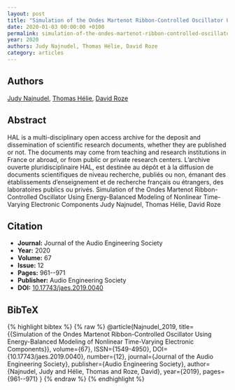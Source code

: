 ```yaml
---
layout: post
title: "Simulation of the Ondes Martenot Ribbon-Controlled Oscillator Using Energy-Balanced Modeling of Nonlinear Time-Varying Electronic Components"
date: 2020-01-03 00:00:00 +0100
permalink: simulation-of-the-ondes-martenot-ribbon-controlled-oscillator-using-energy-balanced-modeling-of-nonlinear-time-varying-electronic-components
year: 2020
authors: Judy Najnudel, Thomas Hélie, David Roze
category: articles
---
```

 
## Authors
[Judy Najnudel](authors/judy-najnudel), [Thomas Hélie](authors/thomas-helie), [David Roze](authors/david-roze)
 
## Abstract
HAL is a multi-disciplinary open access archive for the deposit and dissemination of scientific research documents, whether they are published or not. The documents may come from teaching and research institutions in France or abroad, or from public or private research centers. L’archive ouverte pluridisciplinaire HAL, est destinée au dépôt et à la diffusion de documents scientifiques de niveau recherche, publiés ou non, émanant des établissements d’enseignement et de recherche français ou étrangers, des laboratoires publics ou privés. Simulation of the Ondes Martenot Ribbon-Controlled Oscillator Using Energy-Balanced Modeling of Nonlinear Time-Varying Electronic Components Judy Najnudel, Thomas Hélie, David Roze
 
## Citation
- **Journal:** Journal of the Audio Engineering Society
- **Year:** 2020
- **Volume:** 67
- **Issue:** 12
- **Pages:** 961--971
- **Publisher:** Audio Engineering Society
- **DOI:** [10.17743/jaes.2019.0040](https://doi.org/10.17743/jaes.2019.0040)
 
## BibTeX
{% highlight bibtex %}
{% raw %}
@article{Najnudel_2019,
  title={{Simulation of the Ondes Martenot Ribbon-Controlled Oscillator Using Energy-Balanced Modeling of Nonlinear Time-Varying Electronic Components}},
  volume={67},
  ISSN={1549-4950},
  DOI={10.17743/jaes.2019.0040},
  number={12},
  journal={Journal of the Audio Engineering Society},
  publisher={Audio Engineering Society},
  author={Najnudel, Judy and Hélie, Thomas and Roze, David},
  year={2019},
  pages={961--971}
}
{% endraw %}
{% endhighlight %}
 
